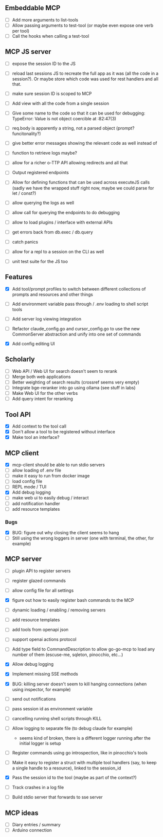## Embeddable MCP

- [ ] Add more arguments to list-tools
- [ ] Allow passing arguments to test-tool (or maybe even expose one verb per tool)
- [ ] Call the hooks when calling a test-tool

## MCP JS server

- [ ] expose the session ID to the JS
- [ ] reload last sessions JS to recreate the full app as it was (all the code in a session?). Or maybe store which code was used for rest handlers and all that.
- [ ] make sure session ID is scoped to MCP
- [ ] Add view with all the code from a single session
- [ ] Give some name to the code so that it can be used for debugging: TypeError: Value is not object coercible at <eval>:82:47(3)

- [ ] req.body is apparently a string, not a parsed object (prompt? funcitonality?)
- [ ] give better error messages showing the relevant code as well instead of <eval>
- [ ] function to retrieve logs maybe?
- [ ] allow for a richer o-TTP API allowing redirects and all that
- [ ] Output registered endpoints
- [ ] Allow for defining functions that can be used across executeJS calls (sadly we have the wrapped stuff right now, maybe we could parse for let / const?)
- [ ] allow querying the logs as well
- [ ] allow call for querying the endpoints to do debugging
- [ ] allow to load plugins / interface with external APIs
- [ ] get errors back from db.exec / db.query
- [ ] catch panics
- [ ] allow for a repl to a session on the CLI as well
- [ ] unit test suite for the JS too

## Features

- [x] Add tool/prompt profiles to switch between different collections of prompts and resources and other things
- [ ] Add environment variable pass through / .env loading to shell script tools
- [ ] Add server log viewing integration

- [ ] Refactor claude_config.go and cursor_config.go to use the new CommonServer abstraction and unify into one set of commands
- [x] Add config editing UI


## Scholarly

- [ ] Web API / Web UI for search doesn't seem to rerank
- [ ] Merge both web applications 
- [ ] Better weighting of search results (crossref seems very empty)
- [ ] Integrate bge-reranker into go using ollama (see stuff in labs)
- [ ] Make Web UI for the other verbs
- [ ] Add query intent for reranking 

## Tool API

- [x] Add context to the tool call
- [x] Don't allow a tool to be registered without interface
- [x] Make tool an interface?

## MCP client

- [x] mcp-client should be able to run stdio servers
- [ ] allow loading of .env file
- [ ] make it easy to run from docker image
- [ ] load config file
- [ ] REPL mode / TUI
- [X] Add debug logging
- [ ] make web ui to easily debug / interact
- [ ] add notification handler
- [ ] add resource templates

### Bugs
- [x] BUG: figure out why closing the client seems to hang
- [ ] Still using the wrong loggers in server (one with terminal, the other, for example)

## MCP server

- [ ] plugin API to register servers
- [ ] register glazed commands
- [ ] allow config file for all settings
- [x] figure out how to easily register bash commands to the MCP
- [ ] dynamic loading / enabling / removing servers
- [ ] add resource templates
- [ ] add tools from openapi json
- [ ] support openai actions protocol
- [ ] Add type field to CommandDescription to allow go-go-mcp to load any number of them (escuse-me, sqleton, pinocchio, etc...)

- [X] Allow debug logging
- [x] Implement missing SSE methods
- [x] BUG: killing server doesn't seem to kill hanging connections (when using inspector, for example)
- [ ] send out notifications
- [ ] pass session id as environment variable
- [ ] cancelling running shell scripts through KILL

- [ ] Allow logging to separate file (to debug claude for example)
  - seems kind of broken, there is a different logger running after the initial logger is setup

- [ ] Register commands using go introspection, like in pinocchio's tools
- [ ] Make it easy to register a struct with multiple tool handlers (say, to keep a single handle to a resource), linked to the session_id
- [x] Pass the session id to the tool  (maybe as part of the context?)
- [ ] Track crashes in a log file

- [ ] Build stdio server that forwards to sse server


## MCP ideas

- [ ] Diary entries / summary
- [ ] Arduino connection